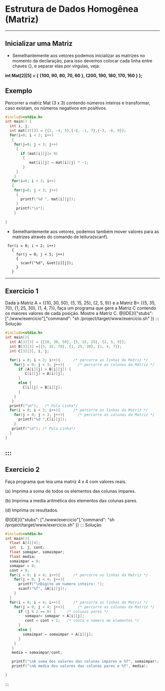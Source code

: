 # Estrutura de Dados Homogênea (Matriz)
---
Inicializar uma Matriz
---
+ Semelhantemente aos vetores podemos inicializar as matrizes no momento da declaração, para isso devemos colocar cada linha entre chaves {}, e separar elas por vírgulas, veja:
<p><b> int Mat[2][5] = { {100, 90, 80, 70, 60 }, {200, 190, 180, 170, 160 } };</b></p>

Exemplo
---
Percorrer a matriz Mat (3 x 3) contendo números inteiros e transformar, caso existam, os números negativos em positivos.
``` C runnable
#include<stdio.h>
int main() {
  int i, j;
  int mat[3][3] = {{2, -4, 5},{-8, -1, 7},{-3, -6, 9}};
  for(i=0; i < 3; i++)
   {    
    for(j=0; j < 3; j++)
     {
       if (mat[i][j]< 0)
        {
           mat[i][j] = mat[i][j] * -1;
        }
     }    
    } 
   for(i=0; i < 3; i++)
   {    
    for(j=0; j < 3; j++)
     {
       printf("%d ", mat[i][j]);
     }
     printf("\n");
    } 
       
}
```

+ Semelhantemente aos vetores, podemos também mover valores para as matrizes através do comando de leitura(scanf).
```
 for(i = 0; i < 2; i++)
   {
     for(j = 0; j < 5; j++)
     {
       scanf("%d", &vet[i][j]);
     }
   }
```    
---
Exercicio 1
---
Dada a Matriz A = {{10, 30, 50}, {5, 15, 25}, {2, 5, 9}} e a Matriz B= {{5, 35, 70}, {1, 25, 30}, {1, 4, 7}}, faça um programa que gere a Matriz C contendo os maiores valores de cada posição. Mostre a Matriz C.
@[IDE]({"stubs": ["./www/exercicio"],"command": "sh /project/target/www/exercicio.sh"
})
::: Solução

``` C
#include<stdio.h>
int main(){
  int A[3][3] = {{10, 30, 50}, {5, 15, 25}, {2, 5, 9}};
  int B[3][3] ={{5, 35, 70}, {1, 25, 30}, {1, 4, 7}};
  int C[3][3], i, j;

  for(i = 0; i < 3; i++){      /* percorre as linhas da Matriz */
    for(j = 0; j < 3; j++){      /* percorre as colunas da Matriz */
      if (A[i][j] > B[i][j]) {
         C[i][j] = A[i][j];
      }
      else {
        C[i][j] = B[i][j];
      }
    }
   }
  printf("\n");   /* Pula Linha*/
  for(i = 0; i < 3; i++){      /* percorre as linhas da Matriz */
    for(j = 0; j < 3; j++){      /* percorre as colunas da Matriz */
      printf("%d ",C[i][j]);
    }
   printf("\n"); /* Pula Linha*/
  }
}

```
:::
---
Exercicio 2
---
Faça programa que leia uma matriz 4 x 4 com valores reais.
<p>(a) Imprima a soma de todos os elementos das colunas ímpares.</p>
<p>(b) Imprima a media aritmética dos elementos das colunas pares.</p>
<p>(d) Imprima os resultados.</p>

@[IDE]({"stubs": ["./www/exercicio"],"command": "sh /project/target/www/exercicio.sh"
})
::: Solução

``` C
#include<stdio.h>
int main(){
  float A[4][4];
  int  i, j, cont;
  float somapar, somaimpar;
  float media;
  somaimpar = 0;
  somapar = 0;
  cont = 0;
  for(i = 0; i < 4; i++){      /* percorre as linhas da Matriz */
    for(j = 0; j < 4; j++){
      printf("\nDigite um numero inteiro: ");
      scanf("%f", &A[i][j]);
    }
  }
  for(i = 0; i < 4; i++){      /* percorre as linhas da Matriz */
    for(j = 0; j < 4; j++){      /* percorre as colunas da Matriz */
      if (j % 2 == 0) {     /* colunas pares */
         somapar= somapar + A[i][j];
         cont = cont + 1;   /* conta o número de elementos */
      }
      else {
        somaimpar = somaimpar + A[i][j];
      }
    }
   }
   media = somaimpar/cont;

   printf("\nA soma dos valores das colunas impares e %f", somaimpar);
   printf("\nA media dos valores das colunas pares e %f", media);

}


```
:::
